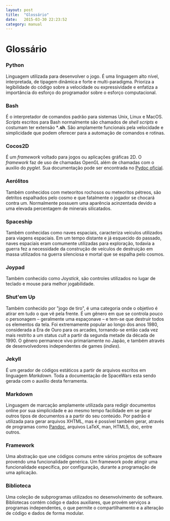 ```yaml
---
layout: post
title:  "Glossário"
date:   2015-03-30 22:23:52
category: manual
---
```


# Glossário

<h3 id="python"> Python </h3>

Linguagem utilizada para desenvolver o jogo. É uma linguagem alto nível, interpretada, de tipagem dinâmica e forte e multi-paradigma. Prioriza a legibilidade do código sobre a velocidade ou expressividade e enfatiza a importância do esforço do programador sobre o esforço computacional.


<h3 id="bash"> Bash </h3>

É o interpretador de comandos padrão para sistemas Unix, Linux e MacOS. *Scripts* escritos para Bash normalmente são chamados de *shell scripts* e costumam ter extensão  ***.sh**. São amplamente funcionais pela velocidade e simplicidade que podem oferecer para a automação de comandos e rotinas.

<h3 id="cocos2d"> Cocos2D </h3>

É um *framework* voltado para jogos ou aplicações gráficas 2D. O *framework* faz de uso de chamadas OpenGL além de chamadas com o auxilio do *pyglet*. Sua documentação pode ser encontrada no [Pydoc oficial](http://pydoc.net/Python/cocos2d/).

<h3 id="aerolitos"> Aerólitos </h3>

Também conhecidos com meteoritos rochosos ou meteoritos pétreos, são detritos espalhados pelo cosmo e que fatalmente o jogador se chocará contra um. Normalmente possuem uma aparência acinzentada devido a uma elevada percentagem de minerais silicatados.

<h3 id="spaceship"> Spaceship </h3>

Também conhecidas como naves espaciais, caracteriza veículos utilizados para viagens espaciais. Em um tempo distante e já esquecido do passado, naves espaciais eram comumente utilizadas para exploração, todavia a guerra fez a necessidade da construção de veículos de destruição em massa utilizados na guerra silenciosa e mortal que se espalha pelo cosmos.

<h3 id="joypad"> Joypad </h3>

Também conhecido como *Joystick*, são controles utilizados no lugar de teclado e mouse para melhor jogabilidade.

<h3 id="shut_em_up"> Shut'em Up </h3>

Também conhecido por "jogo de tiro", é uma categoria onde o objetivo é atirar em tudo o que vê pela frente. É um gênero em que se controla pouco o personagem – geralmente uma espaçonave – e tem-se que destruir todos os elementos da tela. Foi extremamente popular ao longo dos anos 1980, considerada a Era de Ouro para os arcades, tornando-se então cada vez mais restrito a um status *cult* a partir da segunda metade da década de 1990. O gênero permanece vivo primariamente no Japão, e também através de desenvolvedores independentes de games (*indies*).

<h3 id="jekyll"> Jekyll </h3>

É um gerador de códigos estáticos a partir de arquivos escritos em linguagem *Markdown*. Toda a documentação de SpaceWars esta sendo gerada com o auxilio desta ferramenta.

<h3 id="markdown"> Markdown </h3>

Linguagem de marcação amplamente utilizada para redigir documentos online por sua simplicidade e ao mesmo tempo facilidade em se gerar outros tipos de documentos a a partir do seu conteúdo. Por padrão é utilizada para gerar arquivos XHTML, mas é possível também gerar, através de programas como [Pandoc](http://en.wikipedia.org/wiki/Pandoc), arquivos LaTeX, man, HTML5, doc, entre outros.

<h3 id="framework"> Framework</h3>

Uma abstração que une códigos comuns entre vários projetos de software provendo uma funcionalidade genérica. Um framework pode atingir uma funcionalidade específica, por configuração, durante a programação de uma aplicação.

<h3 id="biblioteca"> Biblioteca</h3>

Uma coleção de subprogramas utilizados no desenvolvimento de software. Bibliotecas contém código e dados auxiliares, que provém serviços a programas independentes, o que permite o compartilhamento e a alteração de código e dados de forma modular.
